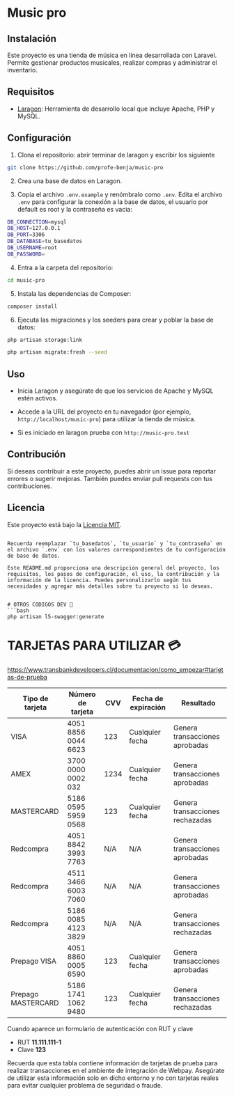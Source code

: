 # Music pro
## Instalación

Este proyecto es una tienda de música en línea desarrollada con Laravel. Permite gestionar productos musicales, realizar compras y administrar el inventario.

## Requisitos

- [Laragon](https://laragon.org/): Herramienta de desarrollo local que incluye Apache, PHP y MySQL.

## Configuración

1. Clona el repositorio: abrir terminar de laragon y escribir los siguiente

```bash
git clone https://github.com/profe-benja/music-pro
```

2. Crea una base de datos en Laragon.

3. Copia el archivo `.env.example` y renómbralo como `.env`. Edita el archivo `.env` para configurar la conexión a la base de datos, el usuario por default es root y la contraseña es vacia:

```bash
DB_CONNECTION=mysql
DB_HOST=127.0.0.1
DB_PORT=3306
DB_DATABASE=tu_basedatos
DB_USERNAME=root
DB_PASSWORD=
```

4. Entra a la carpeta del repositorio:

```bash
cd music-pro
```

5. Instala las dependencias de Composer:

```bash
composer install
```

6. Ejecuta las migraciones y los seeders para crear y poblar la base de datos:

```bash
php artisan storage:link

php artisan migrate:fresh --seed
```

## Uso

- Inicia Laragon y asegúrate de que los servicios de Apache y MySQL estén activos.

- Accede a la URL del proyecto en tu navegador (por ejemplo, `http://localhost/music-pro`) para utilizar la tienda de música.

- Si es iniciado en laragon prueba con `http://music-pro.test`

## Contribución

Si deseas contribuir a este proyecto, puedes abrir un issue para reportar errores o sugerir mejoras. También puedes enviar pull requests con tus contribuciones.

## Licencia

Este proyecto está bajo la [Licencia MIT](LICENSE).
```

Recuerda reemplazar `tu_basedatos`, `tu_usuario` y `tu_contraseña` en el archivo `.env` con los valores correspondientes de tu configuración de base de datos.

Este README.md proporciona una descripción general del proyecto, los requisitos, los pasos de configuración, el uso, la contribución y la información de la licencia. Puedes personalizarlo según tus necesidades y agregar más detalles sobre tu proyecto si lo deseas.


# OTROS CODIGOS DEV 🎸
```bash
php artisan l5-swagger:generate
```

# TARJETAS PARA UTILIZAR 💳 

https://www.transbankdevelopers.cl/documentacion/como_empezar#tarjetas-de-prueba

| Tipo de tarjeta   | Número de tarjeta         | CVV  | Fecha de expiración  | Resultado                                |
|-------------------|---------------------------|------|----------------------|------------------------------------------|
| VISA              | 4051 8856 0044 6623       | 123  | Cualquier fecha       | Genera transacciones aprobadas           |
| AMEX              | 3700 0000 0002 032        | 1234 | Cualquier fecha       | Genera transacciones aprobadas           |
| MASTERCARD        | 5186 0595 5959 0568       | 123  | Cualquier fecha       | Genera transacciones rechazadas          |
| Redcompra         | 4051 8842 3993 7763       | N/A  | N/A                  | Genera transacciones aprobadas           |
| Redcompra         | 4511 3466 6003 7060       | N/A  | N/A                  | Genera transacciones aprobadas           |
| Redcompra         | 5186 0085 4123 3829       | N/A  | N/A                  | Genera transacciones rechazadas          |
| Prepago VISA      | 4051 8860 0005 6590       | 123  | Cualquier fecha       | Genera transacciones aprobadas           |
| Prepago MASTERCARD| 5186 1741 1062 9480       | 123  | Cualquier fecha       | Genera transacciones rechazadas          |

Cuando aparece un formulario de autenticación con RUT y clave
- RUT **11.111.111-1**
- Clave **123**

Recuerda que esta tabla contiene información de tarjetas de prueba para realizar transacciones en el ambiente de integración de Webpay. Asegúrate de utilizar esta información solo en dicho entorno y no con tarjetas reales para evitar cualquier problema de seguridad o fraude.
